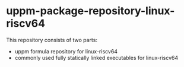 # uppm-package-repository-linux-riscv64

This repository consists of two parts:

- uppm formula repository for linux-riscv64
- commonly used fully statically linked executables for linux-riscv64
